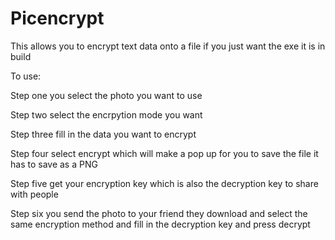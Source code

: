 # Picencrypt
This allows you to encrypt text data onto a file 
if you just want the exe it is in build 

To use: 

Step one you select the photo you want to use

Step two select the encrpytion mode you want 

Step three fill in the data you want to encrypt

Step four select encrypt which will make a pop up for you to save the file it has to save as a PNG 

Step five get your encryption key which is also the decryption key to share with people 

Step six you send the photo to your friend they download and select the same encryption method and fill in the decryption key and press decrypt
